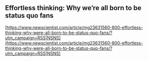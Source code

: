 ## Effortless thinking: Why we’re all born to be status quo fans
  
  [https://www.newscientist.com/article/mg23631560-800-effortless-thinking-why-were-all-born-to-be-status-quo-fans/?utm_campaign=RSS|NSNS](https://www.newscientist.com/article/mg23631560-800-effortless-thinking-why-were-all-born-to-be-status-quo-fans/?utm_campaign=RSS|NSNS)
